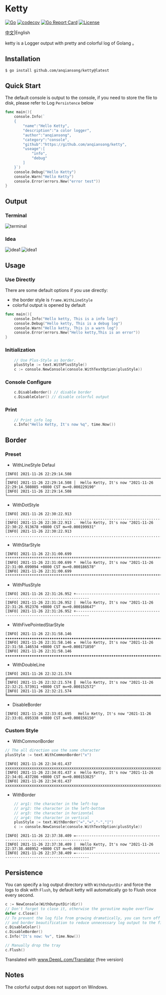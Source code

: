 # Ketty
[![Go](https://github.com/anqiansong/ketty/actions/workflows/go.yml/badge.svg?branch=main)](https://github.com/anqiansong/ketty/actions/workflows/go.yml)
[![codecov](https://codecov.io/gh/anqiansong/ketty/branch/main/graph/badge.svg?token=KAMZX9OEYF)](https://codecov.io/gh/anqiansong/ketty)
[![Go Report Card](https://goreportcard.com/badge/github.com/anqiansong/ketty)](https://goreportcard.com/report/github.com/anqiansong/ketty)
[![License](https://img.shields.io/github/license/anqiansong/ketty)](https://github.com/anqiansong/ketty/blob/main/LICENSE)


[中文](README.md)|English

ketty is a Logger output with pretty and colorful log of Golang 。

## Installation

```bash
$ go install github.com/anqiansong/ketty@latest
```

## Quick Start
The default console is output to the console, if you need to store the file to disk, 
please refer to Log `Persistence` below

```go
func main(){
    console.Info(`
    {
        "name":"Hello Ketty",
        "description":"a color logger",
        "author":"anqiansong",
        "category":"console",
        "github":"https://github.com/anqiansong/ketty",
        "useage":[
            "info",
            "debug"
        ]
    }`)
    console.Debug("Hello Ketty")
    console.Warn("Hello Ketty")
    console.Error(errors.New("error test"))
}
```

## Output

### Terminal
![terminal](./resource/terminal.png)

### Idea
![idea1](./resource/idea1.png)
![idea1](./resource/idea2.png)

## Usage
### Use Directly
There are some default options if you use directly:
* the border style is `frame.WithLineStyle`
* colorful output is opened by default

```go
func main(){
    console.Info("Hello ketty, This is a info log")
    console.Debug("Hello ketty, This is a debug log")
    console.Warn("Hello ketty, This is a warn log")
    console.Error(errors.New("Hello ketty,This is an error"))
}
```

### Initialization
```go
    // Use Plus-Style as border.
    plusStyle := text.WithPlusStyle()
    c := console.NewConsole(console.WithTextOption(plusStyle))
```

### Console Configure
```go
    c.DisableBorder() // disable border
    c.DisableColor() // disable colorful output
```

### Print
```go
    // Print info log
    c.Info("Hello Ketty, It's now %q", time.Now())
```

## Border
### Preset
* WithLineStyle Defaul
```text
[INFO] 2021-11-26 22:29:14.508 ┌────────────────────────────────────────────────────────────────────────────
[INFO] 2021-11-26 22:29:14.508 │  Hello Ketty, It's now "2021-11-26 22:29:14.508085 +0800 CST m=+0.000229190"
[INFO] 2021-11-26 22:29:14.508 └────────────────────────────────────────────────────────────────────────────
```
* WithDotStyle
```text
[INFO] 2021-11-26 22:30:22.913 .............................................................................
[INFO] 2021-11-26 22:30:22.913 .  Hello Ketty, It's now "2021-11-26 22:30:22.913678 +0800 CST m=+0.000199931"
[INFO] 2021-11-26 22:30:22.913 .............................................................................
```

* WithStarStyle
```text
[INFO] 2021-11-26 22:31:00.699 *****************************************************************************
[INFO] 2021-11-26 22:31:00.699 *  Hello Ketty, It's now "2021-11-26 22:31:00.699094 +0800 CST m=+0.000186578"
[INFO] 2021-11-26 22:31:00.699 *****************************************************************************
```

* WithPlusStyle
```text
[INFO] 2021-11-26 22:31:26.952 +----------------------------------------------------------------------------
[INFO] 2021-11-26 22:31:26.952 |  Hello Ketty, It's now "2021-11-26 22:31:26.952376 +0800 CST m=+0.000168647"
[INFO] 2021-11-26 22:31:26.952 +----------------------------------------------------------------------------
```

* WithFivePointedStarStyle
```text
[INFO] 2021-11-26 22:31:58.146 ★★★★★★★★★★★★★★★★★★★★★★★★★★★★★★★★★★★★★★★★★★★★★★★★★★★★★★★★★★★★★★★★★★★★★★★★★★★★★
[INFO] 2021-11-26 22:31:58.146 ★  Hello Ketty, It's now "2021-11-26 22:31:58.146534 +0800 CST m=+0.000171850"
[INFO] 2021-11-26 22:31:58.146 ★★★★★★★★★★★★★★★★★★★★★★★★★★★★★★★★★★★★★★★★★★★★★★★★★★★★★★★★★★★★★★★★★★★★★★★★★★★★★
```

* WithDoubleLine
```text
[INFO] 2021-11-26 22:32:21.574 ╔════════════════════════════════════════════════════════════════════════════
[INFO] 2021-11-26 22:32:21.574 ║  Hello Ketty, It's now "2021-11-26 22:32:21.573911 +0800 CST m=+0.000152572"
[INFO] 2021-11-26 22:32:21.574 ╚════════════════════════════════════════════════════════════════════════════
```

* DisableBorder
```text
[INFO] 2021-11-26 22:33:01.695   Hello Ketty, It's now "2021-11-26 22:33:01.695338 +0800 CST m=+0.000156150"
```

### Custom Style
* WithCommonBorder
```go
// The all direction use the same character
plusStyle := text.WithCommonBorder("x")
```
```text
[INFO] 2021-11-26 22:34:01.437 xxxxxxxxxxxxxxxxxxxxxxxxxxxxxxxxxxxxxxxxxxxxxxxxxxxxxxxxxxxxxxxxxxxxxxxxxxxxx
[INFO] 2021-11-26 22:34:01.437 x  Hello Ketty, It's now "2021-11-26 22:34:01.437286 +0800 CST m=+0.000153825"
[INFO] 2021-11-26 22:34:01.437 xxxxxxxxxxxxxxxxxxxxxxxxxxxxxxxxxxxxxxxxxxxxxxxxxxxxxxxxxxxxxxxxxxxxxxxxxxxxx
```

* WithBorder
```go
    // arg1: the character in the left-top
    // arg2: the character in the left-bottom
    // arg3: the character in horizontal
    // arg4: the character in vertical
    plusStyle := text.WithBorder("=","=","-","|")
    c := console.NewConsole(console.WithTextOption(plusStyle))
```
```text
[INFO] 2021-11-26 22:37:38.409 =----------------------------------------------------------------------------
[INFO] 2021-11-26 22:37:38.409 |  Hello Ketty, It's now "2021-11-26 22:37:38.408952 +0800 CST m=+0.000155037"
[INFO] 2021-11-26 22:37:38.409 =----------------------------------------------------------------------------
```

## Persistence
You can specify a log output directory with `WithOutputDir` and force the logs to disk with `Flush`, by default ketty 
will automatically go to Flush once every second.

```go
c := NewConsole(WithOutputDir(dir))
// Don't forget to close it, otherwise the goroutine maybe overflow
defer c.Close()
// To prevent the log file from growing dramatically, you can turn off color 
// and border beautification to reduce unnecessary log output to the file
c.DisableColor()
c.DisableBorder()
c.Info("It's now: %v", time.Now())

// Manually drop the tray
c.Flush()
```

Translated with www.DeepL.com/Translator (free version)

## Notes
The colorful output does not support on Windows.
